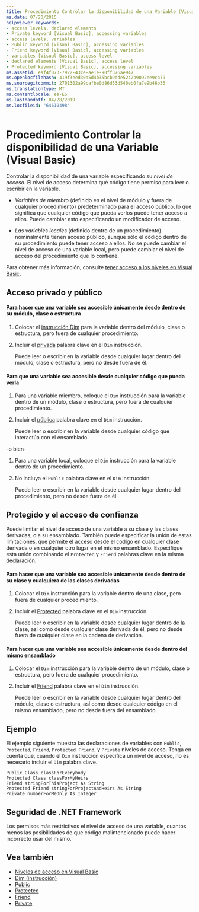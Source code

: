 ```yaml
---
title: Procedimiento Controlar la disponibilidad de una Variable (Visual Basic)
ms.date: 07/20/2015
helpviewer_keywords:
- access levels, declared elements
- Private keyword [Visual Basic], accessing variables
- access levels, variables
- Public keyword [Visual Basic], accessing variables
- Friend keyword [Visual Basic], accessing variables
- variables [Visual Basic], access level
- declared elements [Visual Basic], access level
- Protected keyword [Visual Basic], accessing variables
ms.assetid: eaf4f073-7922-43ce-ae1e-90ff376ae947
ms.openlocfilehash: 419f3eed30a5d4b35bcb9dde5242b9092ee9cb79
ms.sourcegitcommit: 2701302a99cafbe0d86d53d540eb0fa7e9b46b36
ms.translationtype: MT
ms.contentlocale: es-ES
ms.lasthandoff: 04/28/2019
ms.locfileid: "64610498"
---
```

# <a name="how-to-control-the-availability-of-a-variable-visual-basic"></a>Procedimiento Controlar la disponibilidad de una Variable (Visual Basic)
Controlar la disponibilidad de una variable especificando su *nivel de acceso*. El nivel de acceso determina qué código tiene permiso para leer o escribir en la variable.  
  
- *Variables de miembro* (definido en el nivel de módulo y fuera de cualquier procedimiento) predeterminado para el acceso público, lo que significa que cualquier código que pueda verlos puede tener acceso a ellos. Puede cambiar esto especificando un modificador de acceso.  
  
- *Las variables locales* (definido dentro de un procedimiento) nominalmente tienen acceso público, aunque sólo el código dentro de su procedimiento puede tener acceso a ellos. No se puede cambiar el nivel de acceso de una variable local, pero puede cambiar el nivel de acceso del procedimiento que lo contiene.  
  
 Para obtener más información, consulte [tener acceso a los niveles en Visual Basic](../../../../visual-basic/programming-guide/language-features/declared-elements/access-levels.md).  
  
## <a name="private-and-public-access"></a>Acceso privado y público  
  
#### <a name="to-make-a-variable-accessible-only-from-within-its-module-class-or-structure"></a>Para hacer que una variable sea accesible únicamente desde dentro de su módulo, clase o estructura  
  
1. Colocar el [instrucción Dim](../../../../visual-basic/language-reference/statements/dim-statement.md) para la variable dentro del módulo, clase o estructura, pero fuera de cualquier procedimiento.  
  
2. Incluir el [privada](../../../../visual-basic/language-reference/modifiers/private.md) palabra clave en el `Dim` instrucción.  
  
     Puede leer o escribir en la variable desde cualquier lugar dentro del módulo, clase o estructura, pero no desde fuera de él.  
  
#### <a name="to-make-a-variable-accessible-from-any-code-that-can-see-it"></a>Para que una variable sea accesible desde cualquier código que pueda verla  
  
1. Para una variable miembro, coloque el `Dim` instrucción para la variable dentro de un módulo, clase o estructura, pero fuera de cualquier procedimiento.  
  
2. Incluir el [pública](../../../../visual-basic/language-reference/modifiers/public.md) palabra clave en el `Dim` instrucción.  
  
     Puede leer o escribir en la variable desde cualquier código que interactúa con el ensamblado.  
  
 -o bien-  
  
1. Para una variable local, coloque el `Dim` instrucción para la variable dentro de un procedimiento.  
  
2. No incluya el `Public` palabra clave en el `Dim` instrucción.  
  
     Puede leer o escribir en la variable desde cualquier lugar dentro del procedimiento, pero no desde fuera de él.  
  
## <a name="protected-and-friend-access"></a>Protegido y el acceso de confianza  
 Puede limitar el nivel de acceso de una variable a su clase y las clases derivadas, o a su ensamblado. También puede especificar la unión de estas limitaciones, que permite el acceso desde el código en cualquier clase derivada o en cualquier otro lugar en el mismo ensamblado. Especifique esta unión combinando el `Protected` y `Friend` palabras clave en la misma declaración.  
  
#### <a name="to-make-a-variable-accessible-only-from-within-its-class-and-any-derived-classes"></a>Para hacer que una variable sea accesible únicamente desde dentro de su clase y cualquiera de las clases derivadas  
  
1. Colocar el `Dim` instrucción para la variable dentro de una clase, pero fuera de cualquier procedimiento.  
  
2. Incluir el [Protected](../../../../visual-basic/language-reference/modifiers/protected.md) palabra clave en el `Dim` instrucción.  
  
     Puede leer o escribir en la variable desde cualquier lugar dentro de la clase, así como desde cualquier clase derivada de él, pero no desde fuera de cualquier clase en la cadena de derivación.  
  
#### <a name="to-make-a-variable-accessible-only-from-within-the-same-assembly"></a>Para hacer que una variable sea accesible únicamente desde dentro del mismo ensamblado  
  
1. Colocar el `Dim` instrucción para la variable dentro de un módulo, clase o estructura, pero fuera de cualquier procedimiento.  
  
2. Incluir el [Friend](../../../../visual-basic/language-reference/modifiers/friend.md) palabra clave en el `Dim` instrucción.  
  
     Puede leer o escribir en la variable desde cualquier lugar dentro del módulo, clase o estructura, así como desde cualquier código en el mismo ensamblado, pero no desde fuera del ensamblado.  
  
## <a name="example"></a>Ejemplo  
 El ejemplo siguiente muestra las declaraciones de variables con `Public`, `Protected`, `Friend`, `Protected Friend`, y `Private` niveles de acceso. Tenga en cuenta que, cuando el `Dim` instrucción especifica un nivel de acceso, no es necesario incluir el `Dim` palabra clave.  
  
```  
Public Class classForEverybody  
Protected Class classForMyHeirs  
Friend stringForThisProject As String  
Protected Friend stringForProjectAndHeirs As String  
Private numberForMeOnly As Integer  
```  
  
## <a name="net-framework-security"></a>Seguridad de .NET Framework  
 Los permisos más restrictivos el nivel de acceso de una variable, cuantos menos las posibilidades de que código malintencionado puede hacer incorrecto usar del mismo.  
  
## <a name="see-also"></a>Vea también

- [Niveles de acceso en Visual Basic](../../../../visual-basic/programming-guide/language-features/declared-elements/access-levels.md)
- [Dim (instrucción)](../../../../visual-basic/language-reference/statements/dim-statement.md)
- [Public](../../../../visual-basic/language-reference/modifiers/public.md)
- [Protected](../../../../visual-basic/language-reference/modifiers/protected.md)
- [Friend](../../../../visual-basic/language-reference/modifiers/friend.md)
- [Private](../../../../visual-basic/language-reference/modifiers/private.md)
